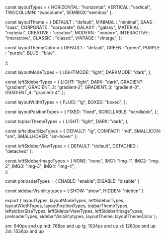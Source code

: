 const layoutTypes = {
HORIZONTAL: "horizontal",
VERTICAL: "vertical",
TWOCOLUMN: "twocolumn",
SEMIBOX:"semibox"
};

const layoutTheme = {
DEFAULT : "default",
MINIMAL : "minimal",
SAAS : "saas",
CORPORATE : "corporate",
GALAXY : "galaxy",
MATERIAL : "material",
CREATIVE : "creative",
MODERN : "modern",
INTERACTIVE : "interactive",
CLASSIC : "classic",
VINTAGE : "vintage",
};

const layoutThemeColor = {
DEFAULT : "default",
GREEN : "green",
PURPLE : "purple",
BLUE : "blue",

};

const layoutModeTypes = {
LIGHTMODE: "light",
DARKMODE: "dark",
};

const leftSidebarTypes = {
LIGHT: "light",
DARK: "dark",
GRADIENT: "gradient",
GRADIENT_2: "gradient-2",
GRADIENT_3: "gradient-3",
GRADIENT_4: "gradient-4",
};

const layoutWidthTypes = {
FLUID: "lg",
BOXED: "boxed",
};

const layoutPositionTypes = {
FIXED: "fixed",
SCROLLABLE: "scrollable",
};

const topbarThemeTypes = {
LIGHT: "light",
DARK: "dark",
};

const leftsidbarSizeTypes = {
DEFAULT: "lg",
COMPACT: "md",
SMALLICON: "sm",
SMALLHOVER: "sm-hover"
};

const leftSidebarViewTypes = {
DEFAULT: "default",
DETACHED : "detached"
};

const leftSidebarImageTypes = {
NONE: "none",
IMG1: "img-1",
IMG2: "img-2",
IMG3: "img-3",
IMG4: "img-4",  
};

const preloaderTypes = {
ENABLE: "enable",
DISABLE: "disable"
}

const sidebarVisibilitytypes = {
SHOW: "show",
HIDDEN: "hidden"
}

export {
layoutTypes,
layoutModeTypes,
leftSidebarTypes,
layoutWidthTypes,
layoutPositionTypes,
topbarThemeTypes,
leftsidbarSizeTypes,
leftSidebarViewTypes,
leftSidebarImageTypes,
preloaderTypes,
sidebarVisibilitytypes,
layoutTheme,
layoutThemeColor
};


sm: 640px and up
md: 768px and up
lg: 1024px and up
xl: 1280px and up
2xl: 1536px and up